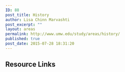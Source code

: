 ```yaml
---
ID: 88
post_title: History
author: Lisa Chinn Marvashti
post_excerpt: ""
layout: areas
permalink: http://www.umw.edu/study/areas/history/
published: true
post_date: 2015-07-28 18:31:20
---
```


<!-- Types Custom Fields: -->

<!-- resource-links -->
<h2>Resource Links</h2>
<!-- End resource-links -->

<!-- End Types Custom Fields -->